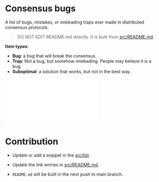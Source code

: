 # Consensus bugs

A list of bugs, mistakes, or misleading traps ever made in distributed consensus protocols.

> DO NOT EDIT README.md directly. It is built from [src/README.md](src/README.md).

**Item types**:

- **Bug**: a bug that will break the consensus.
- **Trap**: Not a bug, but somehow misleading. People may believe it is a bug.
- **Suboptimal**: a solution that works, but not in the best way.

<!-- #### List -->


![](list/classic-paxos-forget-decided-value.md)


# Contribution

- Update or add a snippet in the [src/list](src/list).

- Update the link entries in [src/README.md](src/README.md).

- `README.md` will be built in the next push to main branch.
